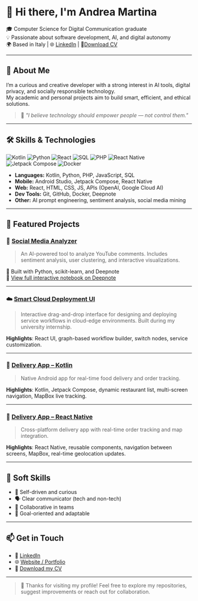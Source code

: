 # 👋 Hi there, I'm Andrea Martina

🎓 Computer Science for Digital Communication graduate  
💡 Passionate about software development, AI, and digital autonomy  
🌍 Based in Italy | 🌐 [LinkedIn](https://linkedin.com/in/andmar-7137a41aa) | 📄[Download CV](https://github.com/andrea16martina/andrea16martina/raw/main/Andrea_Martina_CV4Git.pdf)


---

## 🚀 About Me

I’m a curious and creative developer with a strong interest in AI tools, digital privacy, and socially responsible technology.  
My academic and personal projects aim to build smart, efficient, and ethical solutions.

> 💬 *"I believe technology should empower people — not control them."*

---

## 🛠️ Skills & Technologies

![Kotlin](https://img.shields.io/badge/Kotlin-%230095D5.svg?style=for-the-badge&logo=kotlin&logoColor=white)
![Python](https://img.shields.io/badge/Python-%2314354C.svg?style=for-the-badge&logo=python&logoColor=white)
![React](https://img.shields.io/badge/React-20232A?style=for-the-badge&logo=react&logoColor=61DAFB)
![SQL](https://img.shields.io/badge/SQL-%23007ACC.svg?style=for-the-badge&logo=mysql&logoColor=white)
![PHP](https://img.shields.io/badge/PHP-%23777BB4.svg?style=for-the-badge&logo=php&logoColor=white)
![React Native](https://img.shields.io/badge/React_Native-20232A?style=for-the-badge&logo=react&logoColor=61DAFB)
![Jetpack Compose](https://img.shields.io/badge/Jetpack_Compose-%23007ACC.svg?style=for-the-badge&logo=android&logoColor=white)
![Docker](https://img.shields.io/badge/Docker-2496ED?style=for-the-badge&logo=docker&logoColor=white)

- **Languages:** Kotlin, Python, PHP, JavaScript, SQL  
- **Mobile:** Android Studio, Jetpack Compose, React Native  
- **Web:** React, HTML, CSS, JS, APIs (OpenAI, Google Cloud AI)  
- **Dev Tools:** Git, GitHub, Docker, Deepnote  
- **Other:** AI prompt engineering, sentiment analysis, social media mining

---

## 📌 Featured Projects

### 🔎 [Social Media Analyzer](https://github.com/andrea16martina/social-media-analyzer)
> An AI-powered tool to analyze YouTube comments. Includes sentiment analysis, user clustering, and interactive visualizations.

📘 Built with Python, scikit-learn, and Deepnote  
🔗 [View full interactive notebook on Deepnote](https://deepnote.com/workspace/Social-Media-Mining-Project-7ea5d0be-1b39-4e39-aa40-6413790a6c36/project/Social-Media-Analyzer-Project-to-Analyze-Youtube-Channel-1c0129d4-1c28-4a60-b6a1-1e26bf403598/notebook/Project-14b36c05d5ef42a79c6f1ea232d6936a?utm_source=share-modal&utm_medium=product-shared-content&utm_campaign=notebook&utm_content=1c0129d4-1c28-4a60-b6a1-1e26bf403598)


---

### ☁️ [Smart Cloud Deployment UI](https://github.com/andrea16martina/smart-cloud-deployment)  
> Interactive drag-and-drop interface for designing and deploying service workflows in cloud-edge environments. Built during my university internship.

**Highlights**: React UI, graph-based workflow builder, switch nodes, service customization.


---


### 🚚 [Delivery App – Kotlin](https://github.com/andrea16martina/delivery-app-kotlin)
> Native Android app for real-time food delivery and order tracking.  

**Highlights**: Kotlin, Jetpack Compose, dynamic restaurant list, multi-screen navigation, MapBox live tracking.

---

### 📱 [Delivery App – React Native](https://github.com/andrea16martina/delivery-app-react-native)  
> Cross-platform delivery app with real-time order tracking and map integration.

**Highlights**: React Native, reusable components, navigation between screens, MapBox, real-time geolocation updates.

---

## 💬 Soft Skills

- 🧠 Self-driven and curious
- 🗣️ Clear communicator (tech and non-tech)
- 🤝 Collaborative in teams
- 🎯 Goal-oriented and adaptable

---

## 📫 Get in Touch

- 💼 [LinkedIn](https://linkedin.com/in/andmar-7137a41aa)  
- 🌐 [Website / Portfolio](https://your-personal-site.com) 
- 📄 [Download my CV](https://your-link-to-cv.com)

---

> 🙏 Thanks for visiting my profile! Feel free to explore my repositories, suggest improvements or reach out for collaboration.


